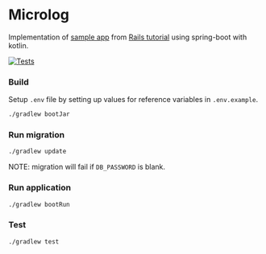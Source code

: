 # Microlog

Implementation of [sample app](https://github.com/learnenough/rails_tutorial_sample_app_7th_ed) from [Rails tutorial](https://www.railstutorial.org/) using spring-boot with kotlin.

[![Tests](https://github.com/gowda/micrlog.kt/actions/workflows/test.yml/badge.svg)](https://github.com/gowda/micrlog.kt/actions/workflows/test.yml)

### Build

Setup `.env` file by setting up values for reference variables in `.env.example`.

```bash
./gradlew bootJar
```

### Run migration
```bash
./gradlew update
```

NOTE: migration will fail if `DB_PASSWORD` is blank.

### Run application
```bash
./gradlew bootRun
```

### Test
```bash
./gradlew test
```
